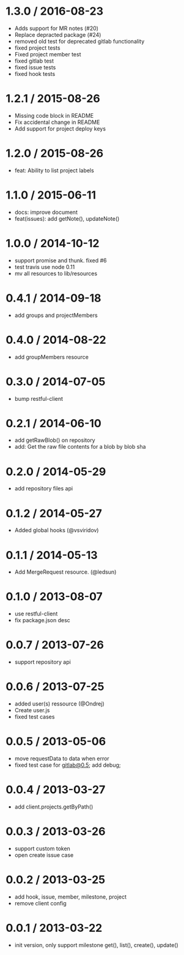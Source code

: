 
1.3.0 / 2016-08-23
==================

  * Adds support for MR notes (#20)
  * Replace depracted package (#24)
  * removed old test for deprecated gitlab functionality
  * fixed project tests
  * Fixed project member test
  * fixed gitlab test
  * fixed issue tests
  * fixed hook tests

1.2.1 / 2015-08-26
==================

 * Missing code block in README
 * Fix accidental change in README
 * Add support for project deploy keys

1.2.0 / 2015-08-26
==================

 * feat: Ability to list project labels

1.1.0 / 2015-06-11
==================

 * docs: improve document
 * feat(issues): add getNote(), updateNote()

1.0.0 / 2014-10-12
==================

 * support promise and thunk. fixed #6
 * test travis use node 0.11
 * mv all resources to lib/resources

0.4.1 / 2014-09-18
==================

 * add groups and projectMembers

0.4.0 / 2014-08-22
==================

 * add groupMembers resource

0.3.0 / 2014-07-05
==================

  * bump restful-client

0.2.1 / 2014-06-10
==================

 * add getRawBlob() on repository
 * add: Get the raw file contents for a blob by blob sha

0.2.0 / 2014-05-29
==================

 * add repository files api

0.1.2 / 2014-05-27
==================

 * Added global hooks (@vsviridov)

0.1.1 / 2014-05-13
==================

 * Add MergeRequest resource. (@ledsun)

0.1.0 / 2013-08-07
==================

  * use restful-client
  * fix package.json desc

0.0.7 / 2013-07-26
==================

  * support repository api

0.0.6 / 2013-07-25
==================

  * added user(s) ressource (@Ondrej)
  * Create user.js
  * fixed test cases

0.0.5 / 2013-05-06
==================

  * move requestData to data when error
  * fixed test case for gitlab@0.5; add debug;

0.0.4 / 2013-03-27
==================

  * add client.projects.getByPath()

0.0.3 / 2013-03-26
==================

  * support custom token
  * open create issue case

0.0.2 / 2013-03-25
==================

  * add hook, issue, member, milestone, project
  * remove client config

0.0.1 / 2013-03-22
==================

  * init version, only support milestone get(), list(), create(), update()
